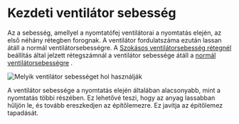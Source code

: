 # Kezdeti ventilátor sebesség

Az a sebesség, amellyel a nyomtatófej ventilátorai a nyomtatás elején, az első néhány rétegben forognak. A ventilátor fordulatszáma ezután lassan átáll a normál ventilátorsebességre. A [Szokásos ventilátorsebesség rétegnél](cool_fan_full_layer.md) beállítás által jelzett rétegszámnál a ventilátor sebessége átáll a [normál ventilátorsebességre](cool_fan_speed_min.md) .

![Melyik ventilátor sebességet hol használják](../images/cool_fan_speed.svg)

A ventilátor sebessége a nyomtatás elején általában alacsonyabb, mint a nyomtatás többi részében. Ez lehetővé teszi, hogy az anyag lassabban hűljön le, és tovább ereszkedjen az építőlemezre. Ez javítja az építőlemez tapadását.
